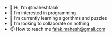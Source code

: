 - 👋 Hi, I’m @maheshfalak
- 👀 I’m interested in programming
- 🌱 I’m currently learning algorithms and puzzles
- 💞️ I’m looking to collaborate on nothing
- 📫 How to reach me falak.mahesh@gmail.com

<!---
maheshfalak/maheshfalak is a ✨ special ✨ repository because its `README.md` (this file) appears on your GitHub profile.
You can click the Preview link to take a look at your changes.
--->
